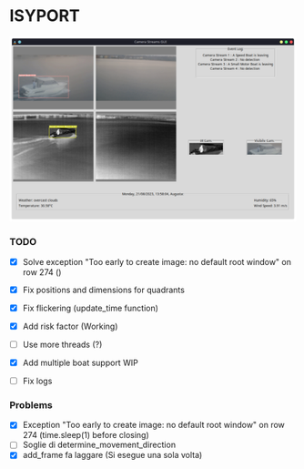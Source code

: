# ISYPORT

![Alt text](utils/example5?raw=true "Example")

### TODO
- [x] Solve exception "Too early to create image: no default root window" on row 274  ()
- [x] Fix positions and dimensions for quadrants
- [x] Fix flickering (update_time function)
- [x] Add risk factor (Working)
- [ ] Use more threads (?)
- [x] Add multiple boat support WIP
- [ ] Fix logs


### Problems
- [x] Exception "Too early to create image: no default root window" on row 274 (time.sleep(1) before closing)
- [ ] Soglie di determine_movement_direction
- [x] add_frame fa laggare (Si esegue una sola volta)
